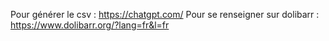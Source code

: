 Pour générer le csv : https://chatgpt.com/
Pour se renseigner sur dolibarr : https://www.dolibarr.org/?lang=fr&l=fr


